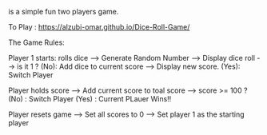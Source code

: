 is a simple fun two players game.

To Play : https://alzubi-omar.github.io/Dice-Roll-Game/

The Game Rules:

Player 1 starts: rolls dice --> Generate Random Number --> Display dice roll --> is it 1 ? (No): Add dice to current score --> Display new score. (Yes): Switch Player

Player holds score --> Add current score to toal score --> score >= 100 ? (No) : Switch Player (Yes) : Current PLauer Wins!!

Player resets game --> Set all scores to 0 --> Set player 1 as the starting player
